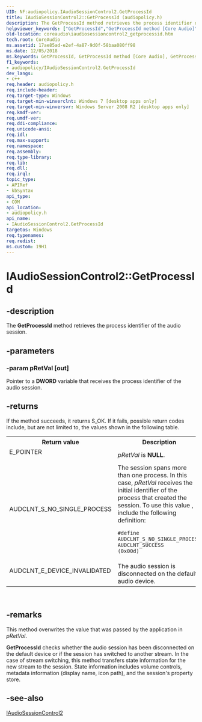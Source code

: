 ```yaml
---
UID: NF:audiopolicy.IAudioSessionControl2.GetProcessId
title: IAudioSessionControl2::GetProcessId (audiopolicy.h)
description: The GetProcessId method retrieves the process identifier of the audio session.
helpviewer_keywords: ["GetProcessId","GetProcessId method [Core Audio]","GetProcessId method [Core Audio]","IAudioSessionControl2 interface","IAudioSessionControl2 interface [Core Audio]","GetProcessId method","IAudioSessionControl2.GetProcessId","IAudioSessionControl2::GetProcessId","audiopolicy/IAudioSessionControl2::GetProcessId","coreaudio.iaudiosessioncontrol2_getprocessid"]
old-location: coreaudio\iaudiosessioncontrol2_getprocessid.htm
tech.root: CoreAudio
ms.assetid: 17ae85ad-e2ef-4a87-9d0f-58baa080ff98
ms.date: 12/05/2018
ms.keywords: GetProcessId, GetProcessId method [Core Audio], GetProcessId method [Core Audio],IAudioSessionControl2 interface, IAudioSessionControl2 interface [Core Audio],GetProcessId method, IAudioSessionControl2.GetProcessId, IAudioSessionControl2::GetProcessId, audiopolicy/IAudioSessionControl2::GetProcessId, coreaudio.iaudiosessioncontrol2_getprocessid
f1_keywords:
- audiopolicy/IAudioSessionControl2.GetProcessId
dev_langs:
- c++
req.header: audiopolicy.h
req.include-header: 
req.target-type: Windows
req.target-min-winverclnt: Windows 7 [desktop apps only]
req.target-min-winversvr: Windows Server 2008 R2 [desktop apps only]
req.kmdf-ver: 
req.umdf-ver: 
req.ddi-compliance: 
req.unicode-ansi: 
req.idl: 
req.max-support: 
req.namespace: 
req.assembly: 
req.type-library: 
req.lib: 
req.dll: 
req.irql: 
topic_type:
- APIRef
- kbSyntax
api_type:
- COM
api_location:
- audiopolicy.h
api_name:
- IAudioSessionControl2.GetProcessId
targetos: Windows
req.typenames: 
req.redist: 
ms.custom: 19H1
---
```


# IAudioSessionControl2::GetProcessId


## -description


The <b>GetProcessId</b> method retrieves the process identifier of the audio session.


## -parameters




### -param pRetVal [out]

Pointer to a <b>DWORD</b> variable that receives the process identifier of the audio session. 


## -returns



If the method succeeds, it returns S_OK.
          If it fails, possible return codes include, but are not limited to, the values shown in the following table.


<table>
<tr>
<th>Return value</th>
<th>Description</th>
</tr>
<tr>
<td width="40%">
<dl>
<dt>E_POINTER</dt>
</dl>
</td>
<td width="60%">
<i>pRetVal</i> is <b>NULL</b>.

</td>
</tr>
<tr>
<td width="40%">
<dl>
<dt>AUDCLNT_S_NO_SINGLE_PROCESS</dt>
</dl>
</td>
<td width="60%">
 The session spans more than one process. In this case, <i>pRetVal</i> receives the initial  identifier of the process that created the session. To use this value , include the following definition:

<code>#define AUDCLNT_S_NO_SINGLE_PROCESS            AUDCLNT_SUCCESS (0x00d)</code>

</td>
</tr>
<tr>
<td width="40%">
<dl>
<dt>AUDCLNT_E_DEVICE_INVALIDATED</dt>
</dl>
</td>
<td width="60%">
The audio session is disconnected on the default audio device.

</td>
</tr>
</table>
 




## -remarks



This method overwrites the value that was passed by the application in <i>pRetVal</i>. 

<b>GetProcessId</b> checks whether the audio session has been disconnected on the default device or if the session has switched to another stream. In the case of stream
 switching, this method transfers state information for the new stream to the session. State information includes volume controls, metadata information (display name, icon path), and the session's property store.




## -see-also




<a href="https://docs.microsoft.com/windows/desktop/api/audiopolicy/nn-audiopolicy-iaudiosessioncontrol2">IAudioSessionControl2</a>
 

 

